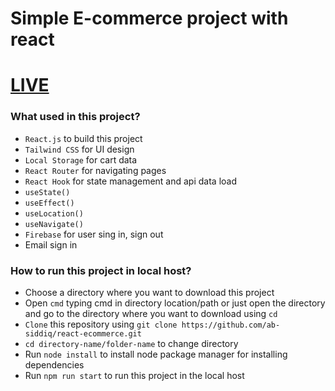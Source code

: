 # Simple E-commerce project with react
# [LIVE](https://ema-john-simple-6ff77.firebaseapp.com/)
### What used in this project?
- `React.js` to build this project
- `Tailwind CSS` for UI design
- `Local Storage` for cart data
- `React Router` for navigating pages
- `React Hook` for state management and api data load
 - `useState()`
 - `useEffect()`
 - `useLocation()`
 - `useNavigate()`
- `Firebase` for user sing in, sign out
 - Email sign in

### How to run this project in local host?

- Choose a directory where you want to download this project
- Open `cmd` typing cmd in directory location/path or just open the directory and go to the directory where you want to download using `cd`  
- `Clone` this repository using `git clone https://github.com/ab-siddiq/react-ecommerce.git`
- `cd directory-name/folder-name` to change directory
- Run `node install` to install node package manager for installing dependencies
- Run `npm run start` to run this project in the local host

